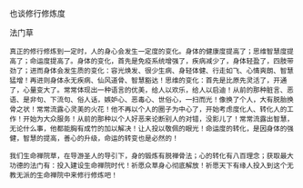 也谈修行修炼度

法门草


    真正的修行修炼到一定时，人的身心会发生一定度的变化。身体的健康度提高了；思维智慧度提高了；命运度提高了。身体的变化，首先是免疫系统增强了，疾病减少了，身体轻盈了，四肢带劲了；进而身体会发生质的变化：容光焕发、很少生病、身轻体健、行走如飞、心情爽朗、智慧猛增！再进则身体永无疾病、仙风道骨、智慧豁达！思维的变化：首先是比原先灵活了，开通了，心量变大了。常常体现出一种语言的优美，给人以欢乐，给人以启迪！从前的那种脏言、恶语、是非句、下流句、俗人话，嫉妒心、恶毒心、世俗心，一扫而光！像换了个人，大有脱胎换骨之状！常常流露心灵美的火花！他不再以个人的圈子为中心了，开始考虑度化人、转化人的工作！开始为大众服务！从前的那种以个人好恶来论断别人的对错，没影儿了！常常流露出智慧，无论什么事，他都能胸有成竹的加以解决！让人投以敬佩的眼光！命运度的转化，是因身体的强健，智慧的提高，善心的升级，命运的转变也是必然的！

    我们生命禅院草，在导游圣人的导引下，身的锻炼有脱禅骨法；心的转化有八百理念；获取最大功德的法门有：投入建设生命禅院时代！祈愿众草身心彻底解放！祈愿天下有缘人投入到这个无教无派的生命禅院中来修行修炼吧！



